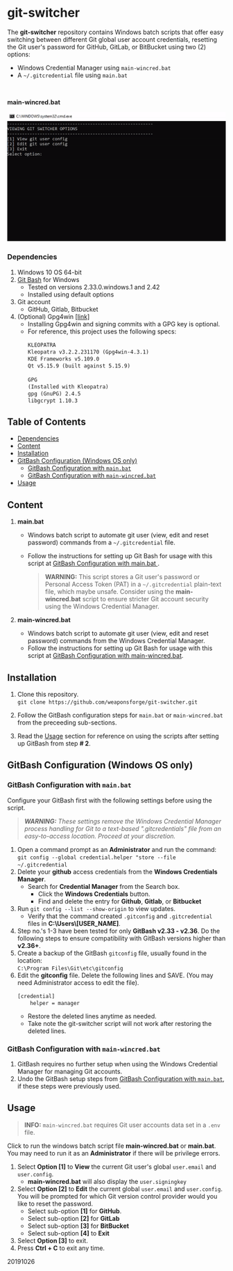 # git-switcher

The **git-switcher** repository contains Windows batch scripts that offer easy switching between different Git global user account credentials, resetting the Git user's password for GitHub, GitLab, or BitBucket using two (2) options:

- Windows Credential Manager using `main-wincred.bat`
- A `~/.gitcredential` file using `main.bat`

<br>

**main-wincred.bat**

![git-switcher-anim](assets/git-switcher-anim.gif)


### Dependencies

1. Windows 10 OS 64-bit
2. [Git Bash](https://gitforwindows.org/) for Windows
	- Tested on versions 2.33.0.windows.1 and 2.42
	- Installed using default options
3. Git account
	- GitHub, Gitlab, Bitbucket
4. (Optional) Gpg4win [[link]](https://gitforwindows.org/)
   - Installing Gpg4win and signing commits with a GPG key is optional.
   - For reference, this project uses the following specs:
      ```
      KLEOPATRA
      Kleopatra v3.2.2.231170 (Gpg4win-4.3.1)
      KDE Frameworks v5.109.0
      Qt v5.15.9 (built against 5.15.9)

      GPG
      (Installed with Kleopatra)
      gpg (GnuPG) 2.4.5
      libgcrypt 1.10.3
      ```

## Table of Contents

- [Dependencies](#dependencies)
- [Content](#content)
- [Installation](#installation)
- [GitBash Configuration (Windows OS only)](#gitbash-configuration-windows-os-only)
   - [GitBash Configuration with `main.bat`](#gitbash-configuration-with-mainbat)
   - [GitBash Configuration with `main-wincred.bat`](#gitbash-configuration-with-main-wincredbat)
- [Usage](#usage)

## Content

1. **main.bat**
   - Windows batch script to automate git user (view, edit and reset password) commands from a `~/.gitcredential` file.
   - Follow the instructions for setting up Git Bash for usage with this script at [GitBash Configuration with main.bat
](#gitbash-configuration-with-mainbat).

      > **WARNING:** This script stores a Git user's password or Personal Access Token (PAT) in a `~/.gitcredential` plain-text file, which maybe unsafe. Consider using the **main-wincred.bat** script to ensure stricter Git account security using the Windows Credential Manager.

2. **main-wincred.bat**
   - Windows batch script to automate git user (view, edit and reset password) commands from the Windows Credential Manager.
   - Follow the instructions for setting up Git Bash for usage with this script at [GitBash Configuration with main-wincred.bat](#gitbash-configuration-with-main-wincredbat).

## Installation

1. Clone this repository.<br>
`git clone https://github.com/weaponsforge/git-switcher.git`

2. Follow the GitBash configuration steps for `main.bat` or `main-wincred.bat` from the preceeding sub-sections.

3. Read the [Usage](#usage) section for reference on using the scripts after setting up GitBash from step **# 2**.

## GitBash Configuration (Windows OS only)

### GitBash Configuration with `main.bat`

Configure your GitBash first with the following settings before using the script.

> ***WARNING:** These settings remove the Windows Credential Manager process handling for Git to a text-based ".gitcredentials" file from an easy-to-access location. Proceed at your discretion.*

1. Open a command prompt as an **Administrator**  and run the command:<br>
`git config --global credential.helper "store --file ~/.gitcredential`
2. Delete your **github** access credentials from the **Windows Credentials Manager**.
   - Search for **Credential Manager** from the Search box.
	 - Click the **Windows Credentials** button.
	 - Find and delete the entry for **Github**, **Gitlab**, or **Bitbucket**
3. Run `git config --list --show-origin` to view updates.
   - Verify that the command created `.gitconfig` and `.gitcredential` files in **C:\Users\\[USER_NAME]**.
4. Step no.'s 1-3 have been tested for only **GitBash v2.33 - v2.36**. Do the following steps to ensure compatibility with GitBash versions higher than **v2.36+**.
5. Create a backup of the GitBash `gitconfig` file, usually found in the location:<br>
`C:\Program Files\Git\etc\gitconfig`
6. Edit the **gitconfig** file. Delete the following lines and SAVE. (You may need Administrator access to edit the file).<br>
   ```
   [credential]
	   helper = manager
   ```
   - Restore the deleted lines anytime as needed.
   - Take note the git-switcher script will not work after restoring the deleted lines.

### GitBash Configuration with `main-wincred.bat`

1. GitBash requires no further setup when using the Windows Credential Manager for managing Git accounts.
2. Undo the GitBash setup steps from [GitBash Configuration with `main.bat`](#gitbash-configuration-with-mainbat), if these steps were previously used.

## Usage

> **INFO:** `main-wincred.bat` requires Git user accounts data set in a `.env` file.

Click to run the windows batch script file **main-wincred.bat** or **main.bat**. You may need to run it as an **Administrator** if there will be privilege errors.

1. Select **Option [1]** to **View** the current Git user's global `user.email` and `user.config`.
   - **main-wincred.bat** will also display the `user.signingkey`
2. Select **Option [2]** to **Edit** the current global `user.email` and `user.config`.<br>You will be prompted for which Git version control provider would you like to reset the password.
   - Select sub-option **[1]** for **GitHub**.
   - Select sub-option **[2]** for **GitLab**
   - Select sub-option **[3]** for **BitBucket**
   - Select sub-option **[4]** to **Exit**
3. Select **Option [3]** to exit.
4. Press **Ctrl + C** to exit any time.

20191026
